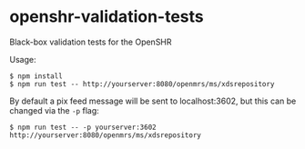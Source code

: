 # openshr-validation-tests
Black-box validation tests for the OpenSHR

Usage:
```
$ npm install
$ npm run test -- http://yourserver:8080/openmrs/ms/xdsrepository
```

By default a pix feed message will be sent to localhost:3602, but this can be changed via the `-p` flag:
```
$ npm run test -- -p yourserver:3602 http://yourserver:8080/openmrs/ms/xdsrepository
```
